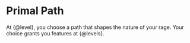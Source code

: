 # Primal Path
At {@level}, you choose a path that shapes the nature of your rage.
Your choice grants you features at {@levels}.
